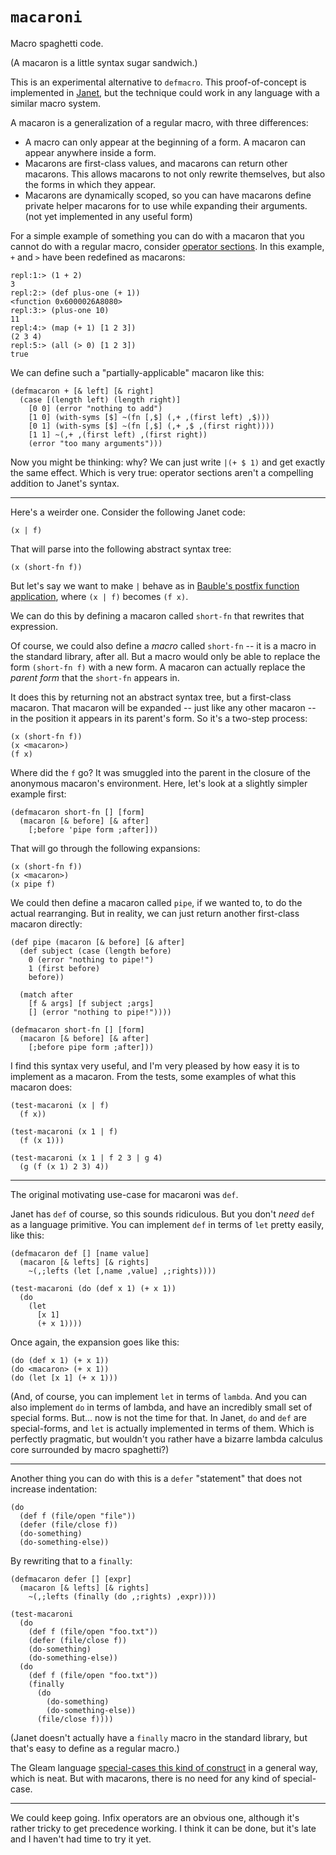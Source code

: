# `macaroni`

Macro spaghetti code.

(A macaron is a little syntax sugar sandwich.)

This is an experimental alternative to `defmacro`. This proof-of-concept is implemented in [Janet](https://janet-lang.org), but the technique could work in any language with a similar macro system.

A macaron is a generalization of a regular macro, with three differences:

- A macro can only appear at the beginning of a form. A macaron can appear anywhere inside a form.
- Macarons are first-class values, and macarons can return other macarons. This allows macarons to not only rewrite themselves, but also the forms in which they appear.
- Macarons are dynamically scoped, so you can have macarons define private helper macarons for to use while expanding their arguments. (not yet implemented in any useful form)

For a simple example of something you can do with a macaron that you cannot do with a regular macro, consider [operator sections](http://wiki.haskell.org/Section_of_an_infix_operator). In this example, `+` and `>` have been redefined as macarons:

```
repl:1:> (1 + 2)
3
repl:2:> (def plus-one (+ 1))
<function 0x6000026A8080>
repl:3:> (plus-one 10)
11
repl:4:> (map (+ 1) [1 2 3])
(2 3 4)
repl:5:> (all (> 0) [1 2 3])
true
```

We can define such a "partially-applicable" macaron like this:

```janet
(defmacaron + [& left] [& right]
  (case [(length left) (length right)]
    [0 0] (error "nothing to add")
    [1 0] (with-syms [$] ~(fn [,$] (,+ ,(first left) ,$)))
    [0 1] (with-syms [$] ~(fn [,$] (,+ ,$ ,(first right))))
    [1 1] ~(,+ ,(first left) ,(first right))
    (error "too many arguments")))
```

Now you might be thinking: why? We can just write `|(+ $ 1)` and get exactly the same effect. Which is very true: operator sections aren't a compelling addition to Janet's syntax.

---

Here's a weirder one. Consider the following Janet code:

```janet
(x | f)
```

That will parse into the following abstract syntax tree:

```janet
(x (short-fn f))
```

But let's say we want to make `|` behave as in [Bauble's postfix function application](https://bauble.studio), where `(x | f)` becomes `(f x)`.

We can do this by defining a macaron called `short-fn` that rewrites that expression.

Of course, we could also define a *macro* called `short-fn` -- it is a macro in the standard library, after all. But a macro would only be able to replace the form `(short-fn f)` with a new form. A macaron can actually replace the *parent form* that the `short-fn` appears in.

It does this by returning not an abstract syntax tree, but a first-class macaron. That macaron will be expanded -- just like any other macaron -- in the position it appears in its parent's form. So it's a two-step process:

```janet
(x (short-fn f))
(x <macaron>)
(f x)
```

Where did the `f` go? It was smuggled into the parent in the closure of the anonymous macaron's environment. Here, let's look at a slightly simpler example first:

```janet
(defmacaron short-fn [] [form]
  (macaron [& before] [& after]
    [;before 'pipe form ;after]))
```

That will go through the following expansions:

```janet
(x (short-fn f))
(x <macaron>)
(x pipe f)
```

We could then define a macaron called `pipe`, if we wanted to, to do the actual rearranging. But in reality, we can just return another first-class macaron directly:

```janet
(def pipe (macaron [& before] [& after]
  (def subject (case (length before)
    0 (error "nothing to pipe!")
    1 (first before)
    before))

  (match after
    [f & args] [f subject ;args]
    [] (error "nothing to pipe!"))))

(defmacaron short-fn [] [form]
  (macaron [& before] [& after]
    [;before pipe form ;after]))
```

I find this syntax very useful, and I'm very pleased by how easy it is to implement as a macaron. From the tests, some examples of what this macaron does:

```janet
(test-macaroni (x | f)
  (f x))

(test-macaroni (x 1 | f)
  (f (x 1)))

(test-macaroni (x 1 | f 2 3 | g 4)
  (g (f (x 1) 2 3) 4))
```

---

The original motivating use-case for macaroni was `def`.

Janet has `def` of course, so this sounds ridiculous. But you don't *need* `def` as a language primitive. You can implement `def` in terms of `let` pretty easily, like this:

```janet
(defmacaron def [] [name value]
  (macaron [& lefts] [& rights]
    ~(,;lefts (let [,name ,value] ,;rights))))

(test-macaroni (do (def x 1) (+ x 1))
  (do
    (let
      [x 1]
      (+ x 1))))
```

Once again, the expansion goes like this:

```janet
(do (def x 1) (+ x 1))
(do <macaron> (+ x 1))
(do (let [x 1] (+ x 1)))
```

(And, of course, you can implement `let` in terms of `lambda`. And you can also implement `do` in terms of lambda, and have an incredibly small set of special forms. But... now is not the time for that. In Janet, `do` and `def` are special-forms, and `let` is actually implemented in terms of them. Which is perfectly pragmatic, but wouldn't you rather have a bizarre lambda calculus core surrounded by macro spaghetti?)

---

Another thing you can do with this is a `defer` "statement" that does not increase indentation:

```janet
(do
  (def f (file/open "file"))
  (defer (file/close f))
  (do-something)
  (do-something-else))
```

By rewriting that to a `finally`:

```janet
(defmacaron defer [] [expr]
  (macaron [& lefts] [& rights]
    ~(,;lefts (finally (do ,;rights) ,expr))))

(test-macaroni
  (do
    (def f (file/open "foo.txt"))
    (defer (file/close f))
    (do-something)
    (do-something-else))
  (do
    (def f (file/open "foo.txt"))
    (finally
      (do
        (do-something)
        (do-something-else)) 
      (file/close f))))
```

(Janet doesn't actually have a `finally` macro in the standard library, but that's easy to define as a regular macro.)

The Gleam language [special-cases this kind of construct](https://gleam.run/book/tour/use.html) in a general way, which is neat. But with macarons, there is no need for any kind of special-case.

---

We could keep going. Infix operators are an obvious one, although it's rather tricky to get precedence working. I think it can be done, but it's late and I haven't had time to try it yet.
